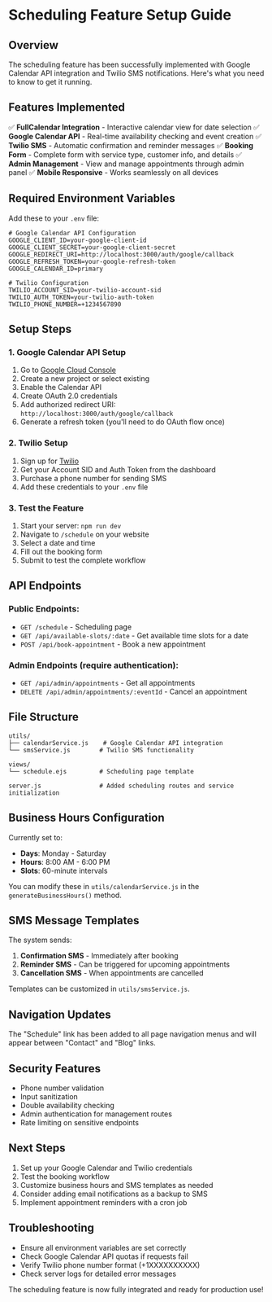 # Scheduling Feature Setup Guide

## Overview
The scheduling feature has been successfully implemented with Google Calendar API integration and Twilio SMS notifications. Here's what you need to know to get it running.

## Features Implemented
✅ **FullCalendar Integration** - Interactive calendar view for date selection
✅ **Google Calendar API** - Real-time availability checking and event creation
✅ **Twilio SMS** - Automatic confirmation and reminder messages
✅ **Booking Form** - Complete form with service type, customer info, and details
✅ **Admin Management** - View and manage appointments through admin panel
✅ **Mobile Responsive** - Works seamlessly on all devices

## Required Environment Variables

Add these to your `.env` file:

```env
# Google Calendar API Configuration
GOOGLE_CLIENT_ID=your-google-client-id
GOOGLE_CLIENT_SECRET=your-google-client-secret
GOOGLE_REDIRECT_URI=http://localhost:3000/auth/google/callback
GOOGLE_REFRESH_TOKEN=your-google-refresh-token
GOOGLE_CALENDAR_ID=primary

# Twilio Configuration
TWILIO_ACCOUNT_SID=your-twilio-account-sid
TWILIO_AUTH_TOKEN=your-twilio-auth-token
TWILIO_PHONE_NUMBER=+1234567890
```

## Setup Steps

### 1. Google Calendar API Setup
1. Go to [Google Cloud Console](https://console.cloud.google.com/)
2. Create a new project or select existing
3. Enable the Calendar API
4. Create OAuth 2.0 credentials
5. Add authorized redirect URI: `http://localhost:3000/auth/google/callback`
6. Generate a refresh token (you'll need to do OAuth flow once)

### 2. Twilio Setup
1. Sign up for [Twilio](https://www.twilio.com/)
2. Get your Account SID and Auth Token from the dashboard
3. Purchase a phone number for sending SMS
4. Add these credentials to your `.env` file

### 3. Test the Feature
1. Start your server: `npm run dev`
2. Navigate to `/schedule` on your website
3. Select a date and time
4. Fill out the booking form
5. Submit to test the complete workflow

## API Endpoints

### Public Endpoints:
- `GET /schedule` - Scheduling page
- `GET /api/available-slots/:date` - Get available time slots for a date
- `POST /api/book-appointment` - Book a new appointment

### Admin Endpoints (require authentication):
- `GET /api/admin/appointments` - Get all appointments
- `DELETE /api/admin/appointments/:eventId` - Cancel an appointment

## File Structure

```
utils/
├── calendarService.js    # Google Calendar API integration
└── smsService.js        # Twilio SMS functionality

views/
└── schedule.ejs         # Scheduling page template

server.js                # Added scheduling routes and service initialization
```

## Business Hours Configuration
Currently set to:
- **Days**: Monday - Saturday
- **Hours**: 8:00 AM - 6:00 PM
- **Slots**: 60-minute intervals

You can modify these in `utils/calendarService.js` in the `generateBusinessHours()` method.

## SMS Message Templates
The system sends:
1. **Confirmation SMS** - Immediately after booking
2. **Reminder SMS** - Can be triggered for upcoming appointments
3. **Cancellation SMS** - When appointments are cancelled

Templates can be customized in `utils/smsService.js`.

## Navigation Updates
The "Schedule" link has been added to all page navigation menus and will appear between "Contact" and "Blog" links.

## Security Features
- Phone number validation
- Input sanitization
- Double availability checking
- Admin authentication for management routes
- Rate limiting on sensitive endpoints

## Next Steps
1. Set up your Google Calendar and Twilio credentials
2. Test the booking workflow
3. Customize business hours and SMS templates as needed
4. Consider adding email notifications as a backup to SMS
5. Implement appointment reminders with a cron job

## Troubleshooting
- Ensure all environment variables are set correctly
- Check Google Calendar API quotas if requests fail
- Verify Twilio phone number format (+1XXXXXXXXXX)
- Check server logs for detailed error messages

The scheduling feature is now fully integrated and ready for production use!
